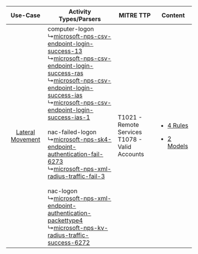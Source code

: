 |    Use-Case    | Activity Types/Parsers    | MITRE TTP    | Content    |
|:----:| ---- | ---- | ---- |
| [Lateral Movement](../../../UseCases/uc_lateral_movement.md) |  computer-logon<br> ↳[microsoft-nps-csv-endpoint-login-success-13](Ps/pC_microsoftnpscsvendpointloginsuccess13.md)<br> ↳[microsoft-nps-csv-endpoint-login-success-ras](Ps/pC_microsoftnpscsvendpointloginsuccessras.md)<br> ↳[microsoft-nps-csv-endpoint-login-success-ias](Ps/pC_microsoftnpscsvendpointloginsuccessias.md)<br> ↳[microsoft-nps-csv-endpoint-login-success-ias-1](Ps/pC_microsoftnpscsvendpointloginsuccessias1.md)<br><br> nac-failed-logon<br> ↳[microsoft-nps-sk4-endpoint-authentication-fail-6273](Ps/pC_microsoftnpssk4endpointauthenticationfail6273.md)<br> ↳[microsoft-nps-xml-radius-traffic-fail-3](Ps/pC_microsoftnpsxmlradiustrafficfail3.md)<br><br> nac-logon<br> ↳[microsoft-nps-xml-endpoint-authentication-packettype4](Ps/pC_microsoftnpsxmlendpointauthenticationpackettype4.md)<br> ↳[microsoft-nps-kv-radius-traffic-success-6272](Ps/pC_microsoftnpskvradiustrafficsuccess6272.md)<br> | T1021 - Remote Services<br>T1078 - Valid Accounts<br> | [<ul><li>4 Rules</li></ul><ul><li>2 Models</li></ul>](RM/r_m_microsoft_network_policy_server_Lateral_Movement.md) |